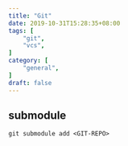 ```yaml
---
title: "Git"
date: 2019-10-31T15:28:35+08:00
tags: [
    "git",
    "vcs",
]
category: [
    "general",
]
draft: false
---
```


## submodule

```shell
git submodule add <GIT-REPO>

```

